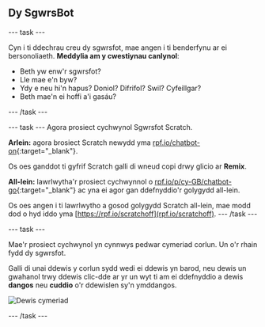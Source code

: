 ## Dy SgwrsBot

--- task ---

Cyn i ti ddechrau creu dy sgwrsfot, mae angen i ti benderfynu ar ei bersonoliaeth. **Meddylia am y cwestiynau canlynol**:

+ Beth yw enw'r sgwrsfot?
+ Lle mae e'n byw?
+ Ydy e neu hi'n hapus? Doniol? Difrifol? Swil? Cyfeillgar?
+ Beth mae'n ei hoffi a'i gasáu?

--- /task ---

--- task --- Agora prosiect cychwynol Sgwrsfot Scratch.

**Arlein:** agora brosiect Scratch newydd yma [rpf.io/chatbot-on](http://rpf.io/chatbot-on){:target="_blank"}.

Os oes ganddot ti gyfrif Scratch galli di wneud copi drwy glicio ar **Remix**.

**All-lein:** lawrlwytha'r prosiect cychwynnol o [rpf.io/p/cy-GB/chatbot-go](http://rpf.io/p/cy-GB/chatbot-go){:target="_blank"} ac yna ei agor gan ddefnyddio'r golygydd all-lein.

Os oes angen i ti lawrlwytho a gosod golygydd Scratch all-lein, mae modd dod o hyd iddo yma [https://rpf.io/scratchoff](rpf.io/scratchoff). --- /task ---

--- task ---

Mae'r prosiect cychwynol yn cynnwys pedwar cymeriad corlun. Un o'r rhain fydd dy sgwrsfot.

Galli di unai ddewis y corlun sydd wedi ei ddewis yn barod, neu dewis un gwahanol trwy ddewis clic-dde ar yr un wyt ti am ei ddefnyddio a dewis **dangos** neu **cuddio** o'r ddewislen sy'n ymddangos.

![Dewis cymeriad](images/chatbot-characters.png)

--- /task ---